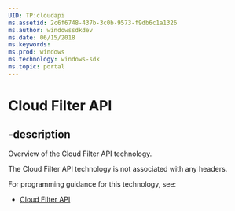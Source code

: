 ```yaml
---
UID: TP:cloudapi
ms.assetid: 2c6f6748-437b-3c0b-9573-f9db6c1a1326
ms.author: windowssdkdev
ms.date: 06/15/2018
ms.keywords: 
ms.prod: windows
ms.technology: windows-sdk
ms.topic: portal
---
```


# Cloud Filter API

## -description

Overview of the Cloud Filter API technology.

The Cloud Filter API technology is not associated with any headers.

For programming guidance for this technology, see:
* [Cloud Filter API](/windows/desktop/cfApi)


